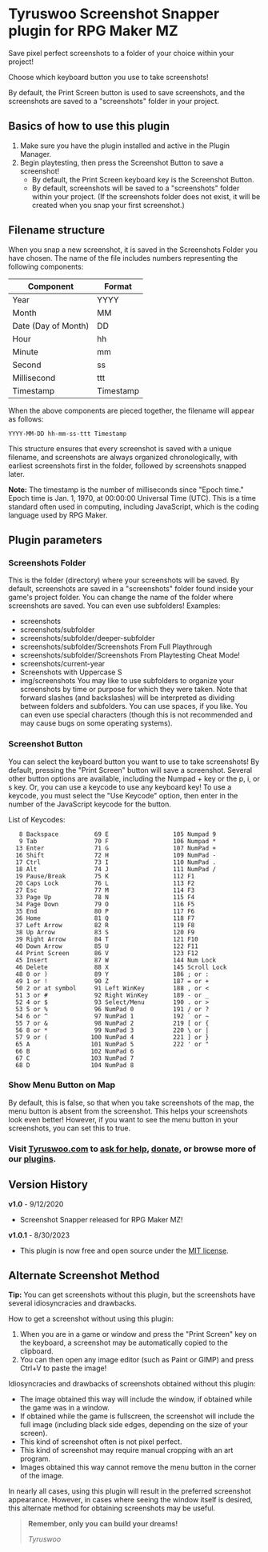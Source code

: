 # Tyruswoo Screenshot Snapper plugin for RPG Maker MZ

Save pixel perfect screenshots to a folder of your choice within your project!

Choose which keyboard button you use to take screenshots!

By default, the Print Screen button is used to save screenshots,
and the screenshots are saved to a "screenshots" folder in your project.

## Basics of how to use this plugin

1. Make sure you have the plugin installed and active in the Plugin Manager.
2. Begin playtesting, then press the Screenshot Button to save a screenshot!
    - By default, the Print Screen keyboard key is the Screenshot Button.
    - By default, screenshots will be saved to a "screenshots" folder within
      your project. (If the screenshots folder does not exist, it will be
      created when you snap your first screenshot.)

## Filename structure

When you snap a new screenshot, it is saved in the Screenshots Folder you
have chosen. The name of the file includes numbers representing the
following components:

| Component           | Format    |
|---------------------|-----------|
| Year                | YYYY      |
| Month               | MM        |
| Date (Day of Month) | DD        |
| Hour                | hh        |
| Minute              | mm        |
| Second              | ss        |
| Millisecond         | ttt       |
| Timestamp           | Timestamp |

When the above components are pieced together, the filename will appear as
follows:

`YYYY-MM-DD hh-mm-ss-ttt Timestamp`

This structure ensures that every screenshot is saved with a unique
filename, and screenshots are always organized chronologically, with
earliest screenshots first in the folder, followed by screenshots snapped
later.

**Note:** The timestamp is the number of milliseconds since "Epoch time."
      Epoch time is Jan. 1, 1970, at 00:00:00 Universal Time (UTC).
      This is a time standard often used in computing, including JavaScript,
      which is the coding language used by RPG Maker.

## Plugin parameters

### Screenshots Folder
This is the folder (directory) where your screenshots will be saved.
By default, screenshots are saved in a "screenshots" folder found
inside your game's project folder. You can change the name of the
folder where screenshots are saved. You can even use subfolders!
Examples:
- screenshots
- screenshots/subfolder
- screenshots/subfolder/deeper-subfolder
- screenshots/subfolder/Screenshots From Full Playthrough
- screenshots/subfolder/Screenshots From Playtesting Cheat Mode!
- screenshots/current-year
- Screenshots with Uppercase S
- img/screenshots
You may like to use subfolders to organize your screenshots by time
or purpose for which they were taken. Note that forward slashes (and
backslashes) will be interpreted as dividing between folders and
subfolders. You can use spaces, if you like. You can even use special
characters (though this is not recommended and may cause bugs on some
operating systems).

### Screenshot Button
You can select the keyboard button you want to use to take screenshots!
By default, pressing the "Print Screen" button will save a screenshot.
Several other button options are available, including the Numpad + key
or the p, i, or s key. Or, you can use a keycode to use any keyboard
key! To use a keycode, you must select the "Use Keycode" option, then
enter in the number of the JavaScript keycode for the button.

List of Keycodes:
```
   8 Backspace          69 E                  105 Numpad 9
   9 Tab                70 F                  106 Numpad *
  13 Enter              71 G                  107 NumPad +
  16 Shift              72 H                  109 NumPad -
  17 Ctrl               73 I                  110 NumPad .
  18 Alt                74 J                  111 NumPad /
  19 Pause/Break        75 K                  112 F1
  20 Caps Lock          76 L                  113 F2
  27 Esc                77 M                  114 F3
  33 Page Up            78 N                  115 F4
  34 Page Down          79 O                  116 F5
  35 End                80 P                  117 F6
  36 Home               81 Q                  118 F7
  37 Left Arrow         82 R                  119 F8
  38 Up Arrow           83 S                  120 F9
  39 Right Arrow        84 T                  121 F10
  40 Down Arrow         85 U                  122 F11
  44 Print Screen       86 V                  123 F12
  45 Insert             87 W                  144 Num Lock
  46 Delete             88 X                  145 Scroll Lock
  48 0 or )             89 Y                  186 ; or :
  49 1 or !             90 Z                  187 = or +
  50 2 or at symbol     91 Left WinKey        188 , or <
  51 3 or #             92 Right WinKey       189 - or _
  52 4 or $             93 Select/Menu        190 . or >
  53 5 or %             96 NumPad 0           191 / or ?
  54 6 or ^             97 NumPad 1           192 ` or ~
  55 7 or &             98 NumPad 2           219 [ or {
  56 8 or *             99 NumPad 3           220 \ or |
  57 9 or (            100 NumPad 4           221 ] or }
  65 A                 101 NumPad 5           222 ' or "
  66 B                 102 NumPad 6
  67 C                 103 NumPad 7
  68 D                 104 NumPad 8
```

### Show Menu Button on Map
By default, this is false, so that when you take screenshots of the map,
the menu button is absent from the screenshot. This helps your
screenshots look even better! However, if you want to see the menu button
in your screenshots, you can set this to true.

### Visit [**Tyruswoo.com**](https://www.tyruswoo.com) to [ask for help](https://www.tyruswoo.com/contact-us/), [donate](https://www.tyruswoo.com/donate/), or browse more of our [plugins](https://www.tyruswoo.com/downloads/rpg-maker-plugin-downloads/).

## Version History

**v1.0** - 9/12/2020
- Screenshot Snapper released for RPG Maker MZ!

**v1.0.1** - 8/30/2023
- This plugin is now free and open source under the [MIT license](https://opensource.org/license/mit/).

## Alternate Screenshot Method

**Tip:** You can get screenshots without this plugin, but the screenshots have
     several idiosyncracies and drawbacks.

How to get a screenshot without using this plugin:
1. When you are in a game or window and press the "Print Screen" key on the
   keyboard, a screenshot may be automatically copied to the clipboard.
2. You can then open any image editor (such as Paint or GIMP) and press
   Ctrl+V to paste the image!

Idiosyncracies and drawbacks of screenshots obtained without this plugin:
- The image obtained this way will include the window, if obtained while
  the game was in a window.
- If obtained while the game is fullscreen, the screenshot will include the
  full image (including black side edges, depending on the size of your
  screen).
- This kind of screenshot often is not pixel perfect.
- This kind of screenshot may require manual cropping with an art program.
- Images obtained this way cannot remove the menu button in the corner of
  the image.

In nearly all cases, using this plugin will result in the preferred
screenshot appearance. However, in cases where seeing the window itself is
desired, this alternate method for obtaining screenshots may be useful.

> **Remember, only you can build your dreams!**
>
> *Tyruswoo*
